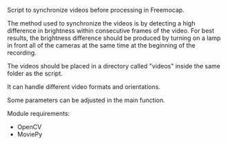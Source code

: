 Script to synchronize videos before processing in Freemocap.

The method used to synchronize the videos is by detecting a high difference in brightness within consecutive frames of the video.
For best results, the brightness difference should be produced by turning on a lamp in front all of the cameras at the same time at the beginning of the recording.

The videos should be placed in a directory called "videos" inside the same folder as the script.

It can handle different video formats and orientations.

Some parameters can be adjusted in the main function.

Module requirements:
- OpenCV
- MoviePy
